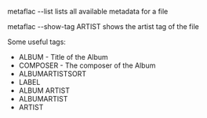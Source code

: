 metaflac --list <file> lists all available metadata for a file

metaflac --show-tag ARTIST shows the artist tag of the file

Some useful tags:
* ALBUM - Title of the Album
* COMPOSER - The composer of the Album
* ALBUMARTISTSORT
* LABEL
* ALBUM ARTIST
* ALBUMARTIST
* ARTIST